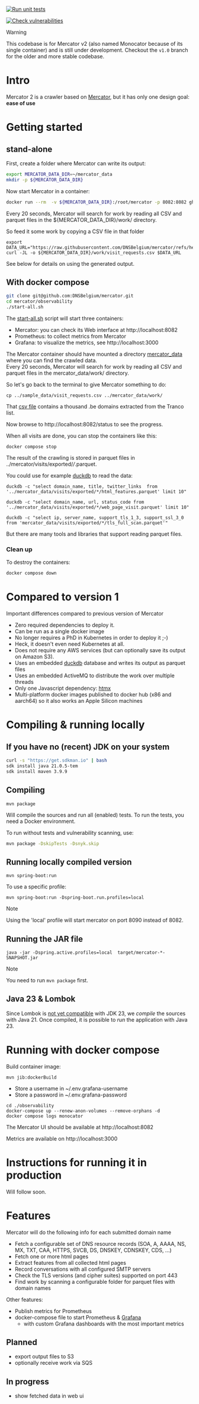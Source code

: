 [![Run unit tests](https://github.com/DNSBelgium/mercator/actions/workflows/junit-report.yml/badge.svg)](https://github.com/DNSBelgium/mercator/actions/workflows/junit-report.yml)

[![Check vulnerabilities](https://github.com/DNSBelgium/mercator/actions/workflows/snyk.yml/badge.svg)](https://github.com/DNSBelgium/mercator/actions/workflows/snyk.yml)

> [!WARNING]  
> This codebase is for Mercator v2 (also named Monocator because of its single container) and is still under development. Checkout the `v1.0` branch for the older and more stable codebase.


# Intro

Mercator 2 is a crawler based on [Mercator](https://github.com/DNSBelgium/mercator/tree/v1.0), but it has only one design goal: **ease of use**

# Getting started

## stand-alone

First, create a folder where Mercator can write its output:

```bash
export MERCATOR_DATA_DIR=~/mercator_data
mkdir -p ${MERCATOR_DATA_DIR} 
```

Now start Mercator in a container:

```bash
docker run --rm  -v ${MERCATOR_DATA_DIR}:/root/mercator -p 8082:8082 ghcr.io/dnsbelgium/mercator:latest
```

Every 20 seconds, Mercator will search for work by reading all CSV and parquet files in the ${MERCATOR_DATA_DIR}/work/ directory.

So feed it some work by copying a CSV file in that folder
```
export DATA_URL="https://raw.githubusercontent.com/DNSBelgium/mercator/refs/heads/main/sample_data/visit_requests.csv"
curl -JL -o ${MERCATOR_DATA_DIR}/work/visit_requests.csv $DATA_URL   
```

See below for details on using the generated output.

## With docker compose

```bash
git clone git@github.com:DNSBelgium/mercator.git
cd mercator/observability
./start-all.sh
```

The [start-all.sh](./observability/start-all.sh) script will start three containers:
* Mercator: you can check its Web interface at http://localhost:8082
* Prometheus: to collect metrics from Mercator
* Grafana: to visualize the metrics, see http://localhost:3000

The Mercator container should have mounted a directory [mercator_data](./mercator_data) where you can find the crawled data.  
Every 20 seconds, Mercator will search for work by reading all CSV and parquet files in the mercator_data/work/ directory. 

So let's go back to the terminal to give Mercator something to do:
```
cp ../sample_data/visit_requests.csv ../mercator_data/work/  
```

That [csv file](./sample_data/visit_requests.csv) contains a thousand .be domains extracted from the Tranco list.

Now browse to http://localhost:8082/status to see the progress.
   
When all visits are done, you can stop the containers like this:

```
docker compose stop 
```

The result of the crawling is stored in parquet files in ../mercator/visits/exported/*/*.parquet.

You could use for example [duckdb](https://duckdb.org/#quickinstall) to read the data:

```
duckdb -c "select domain_name, title, twitter_links  from '../mercator_data/visits/exported/*/html_features.parquet' limit 10"  
```

```
duckdb -c "select domain_name, url, status_code from '../mercator_data/visits/exported/*/web_page_visit.parquet' limit 10"
```

```
duckdb -c "select ip, server_name, support_tls_1_3, support_ssl_3_0  from 'mercator_data/visits/exported/*/tls_full_scan.parquet'"
```

But there are many tools and libraries that support reading parquet files.
          
### Clean up

To destroy the containers:
```bash
docker compose down 
```
      
# Compared to version 1

Important differences compared to previous version of Mercator 
  
* Zero required dependencies to deploy it.
* Can be run as a single docker image 
* No longer requires a PhD in Kubernetes in order to deploy it ;-)
* Heck, it doesn't even need Kubernetes at all.
* Does not require any AWS services (but can optionally save its output on Amazon S3). 
* Uses an embedded [duckdb](https://duckdb.org/) database and writes its output as parquet files
* Uses an embedded ActiveMQ to distribute the work over multiple threads
* Only one Javascript dependency: [htmx](https://htmx.org/)
* Multi-platform docker images published to docker hub (x86 and aarch64) so it also works an Apple Silicon machines

# Compiling & running locally 

## If you have no (recent) JDK on your system

```bash
curl -s "https://get.sdkman.io" | bash
sdk install java 21.0.5-tem
sdk install maven 3.9.9 
```

## Compiling

```
mvn package
```
Will compile the sources and run all (enabled) tests. To run the tests, you need a Docker environment.

To run without tests and vulnerability scanning, use:
```bash
mvn package -DskipTests -Dsnyk.skip
```

## Running locally compiled version

```
mvn spring-boot:run
```

To use a specific profile: 
```
mvn spring-boot:run -Dspring-boot.run.profiles=local
```

>[!NOTE]
> Using the 'local' profile will start mercator on port 8090 instead of 8082.

## Running the JAR file
```
java -jar -Dspring.active.profiles=local  target/mercator-*-SNAPSHOT.jar
```

>[!NOTE]
> You need to run `mvn package` first.

## Java 23 & Lombok

Since Lombok is [not yet compatible](https://github.com/projectlombok/lombok/issues/3722) with JDK 23, we *compile* the sources with Java 21.
Once compiled, it is possible to *run* the application with Java 23.

# Running with docker compose

Build container image:
```
mvn jib:dockerBuild
```

* Store a username in ~/.env.grafana-username
* Store a password in ~/.env.grafana-password

```
cd ./observability
docker-compose up --renew-anon-volumes --remove-orphans -d
docker compose logs monocator 
```

The Mercator UI should be available at http://localhost:8082

Metrics are available on http://localhost:3000 
                 
# Instructions for running it in production

Will follow soon.

# Features
  
Mercator will do the following info for each submitted domain name
* Fetch a configurable set of DNS resource records (SOA, A, AAAA, NS, MX, TXT, CAA, HTTPS, SVCB, DS, DNSKEY, CDNSKEY, CDS, ...)
* Fetch one or more html pages
* Extract features from all collected html pages
* Record conversations with all configured SMTP servers
* Check the TLS versions (and cipher suites) supported on port 443
* Find work by scanning a configurable folder for parquet files with domain names

Other features:
* Publish metrics for Prometheus
* docker-compose file to start Prometheus & [Grafana](http://localhost:3000)  
  * with custom Grafana dashboards with the most important metrics

## Planned
* export output files to S3
* optionally receive work via SQS

## In progress
* show fetched data in web ui
